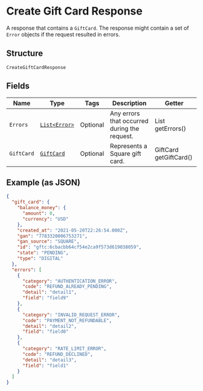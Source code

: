 
# Create Gift Card Response

A response that contains a `GiftCard`. The response might contain a set of `Error` objects if the request
resulted in errors.

## Structure

`CreateGiftCardResponse`

## Fields

| Name | Type | Tags | Description | Getter |
|  --- | --- | --- | --- | --- |
| `Errors` | [`List<Error>`](../../doc/models/error.md) | Optional | Any errors that occurred during the request. | List<Error> getErrors() |
| `GiftCard` | [`GiftCard`](../../doc/models/gift-card.md) | Optional | Represents a Square gift card. | GiftCard getGiftCard() |

## Example (as JSON)

```json
{
  "gift_card": {
    "balance_money": {
      "amount": 0,
      "currency": "USD"
    },
    "created_at": "2021-05-20T22:26:54.000Z",
    "gan": "7783320006753271",
    "gan_source": "SQUARE",
    "id": "gftc:6cbacbb64cf54e2ca9f573d619038059",
    "state": "PENDING",
    "type": "DIGITAL"
  },
  "errors": [
    {
      "category": "AUTHENTICATION_ERROR",
      "code": "REFUND_ALREADY_PENDING",
      "detail": "detail1",
      "field": "field9"
    },
    {
      "category": "INVALID_REQUEST_ERROR",
      "code": "PAYMENT_NOT_REFUNDABLE",
      "detail": "detail2",
      "field": "field0"
    },
    {
      "category": "RATE_LIMIT_ERROR",
      "code": "REFUND_DECLINED",
      "detail": "detail3",
      "field": "field1"
    }
  ]
}
```

